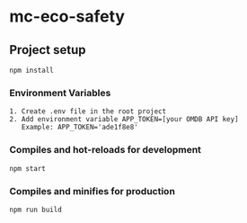 # mc-eco-safety

## Project setup
```
npm install
```

### Environment Variables
```
1. Create .env file in the root project 
2. Add environment variable APP_TOKEN=[your OMDB API key]
   Example: APP_TOKEN='ade1f8e8'  
```

### Compiles and hot-reloads for development
```
npm start
```

### Compiles and minifies for production
```
npm run build
```
